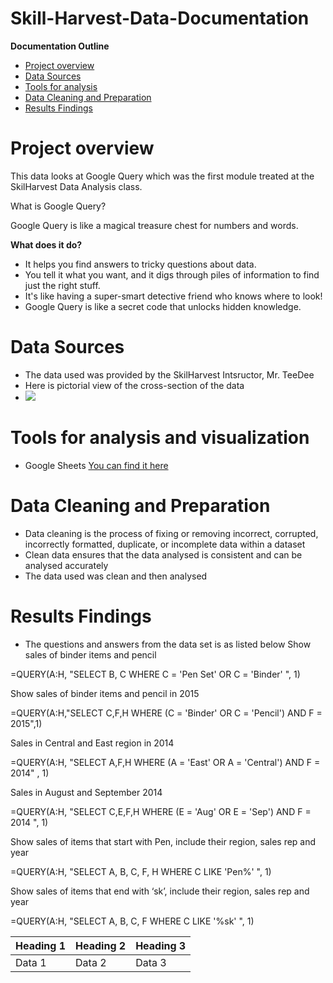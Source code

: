 # Skill-Harvest-Data-Documentation

**Documentation Outline**
- [Project overview](#project-overview)
- [Data Sources](#data-sources)
- [Tools for analysis](#tools-for-analysis)
- [Data Cleaning and Preparation](#data-cleaning-and-preparation)
- [Results Findings](#results-findings)

  
# Project overview
This data looks at Google Query which was the first module treated at the SkilHarvest Data Analysis class.

What is Google Query? 

Google Query is like a magical treasure chest for numbers and words.

**What does it do?**
- It helps you find answers to tricky questions about data.
- You tell it what you want, and it digs through piles of information to find just the right stuff.
- It's like having a super-smart detective friend who knows where to look!
- Google Query is like a secret code that unlocks hidden knowledge. 

# Data Sources
- The data used was provided by the SkilHarvest Intsructor, Mr. TeeDee
- Here is pictorial view of the cross-section of the data
-  ![ ](SkilHarvest_Stationary_Supplies.png)
  
# Tools for analysis and visualization
- Google Sheets [You can find it here](https://docs.google.com/spreadsheets/u/0/?ec=asw-sheets-hero-goto)

# Data Cleaning and Preparation
- Data cleaning is the process of fixing or removing incorrect, corrupted, incorrectly formatted, duplicate, or incomplete data within a dataset
- Clean data ensures that the data analysed is consistent and can be analysed accurately
- The data used was clean and then analysed

# Results Findings
- The questions and answers from the data set is as listed below
Show sales of binder items and pencil
 
=QUERY(A:H, "SELECT B, C WHERE C = 'Pen Set' OR C = 'Binder' ", 1)

Show sales of binder items and pencil in 2015
 
=QUERY(A:H,"SELECT C,F,H WHERE (C = 'Binder' OR C = 'Pencil') AND F = 2015",1)

Sales in Central and East region in 2014
 
=QUERY(A:H, "SELECT A,F,H WHERE (A = 'East' OR A = 'Central') AND F = 2014" , 1)

Sales in August and September 2014
 
=QUERY(A:H, "SELECT C,E,F,H WHERE (E = 'Aug' OR E = 'Sep') AND F = 2014 ", 1)

Show sales of items that start with Pen, include their region, sales rep and year
 
=QUERY(A:H, "SELECT A, B, C, F, H WHERE C LIKE 'Pen%' ", 1)

Show sales of items that end with ‘sk’, include their region, sales rep and year
 
=QUERY(A:H, "SELECT A, B, C, F WHERE C LIKE '%sk' ", 1)

| Heading 1 | Heading 2 | Heading 3 |
| --------- | ----------| --------- |
| Data 1 | Data 2 | Data 3 |
